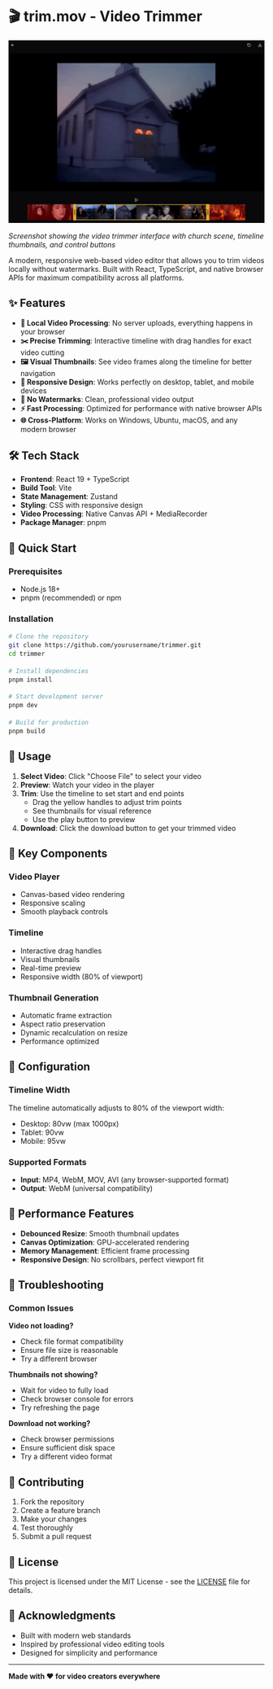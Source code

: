 # 🎬 trim.mov - Video Trimmer

![Video Trimmer Interface](../assets/interface-preview.png)

_Screenshot showing the video trimmer interface with church scene, timeline thumbnails, and control buttons_

A modern, responsive web-based video editor that allows you to trim videos locally without watermarks. Built with React, TypeScript, and native browser APIs for maximum compatibility across all platforms.

## ✨ Features

- **🎥 Local Video Processing**: No server uploads, everything happens in your browser
- **✂️ Precise Trimming**: Interactive timeline with drag handles for exact video cutting
- **🖼️ Visual Thumbnails**: See video frames along the timeline for better navigation
- **📱 Responsive Design**: Works perfectly on desktop, tablet, and mobile devices
- **🚀 No Watermarks**: Clean, professional video output
- **⚡ Fast Processing**: Optimized for performance with native browser APIs
- **🌐 Cross-Platform**: Works on Windows, Ubuntu, macOS, and any modern browser

## 🛠️ Tech Stack

- **Frontend**: React 19 + TypeScript
- **Build Tool**: Vite
- **State Management**: Zustand
- **Styling**: CSS with responsive design
- **Video Processing**: Native Canvas API + MediaRecorder
- **Package Manager**: pnpm

## 🚀 Quick Start

### Prerequisites

- Node.js 18+
- pnpm (recommended) or npm

### Installation

```bash
# Clone the repository
git clone https://github.com/yourusername/trimmer.git
cd trimmer

# Install dependencies
pnpm install

# Start development server
pnpm dev

# Build for production
pnpm build
```

## 📖 Usage

1. **Select Video**: Click "Choose File" to select your video
2. **Preview**: Watch your video in the player
3. **Trim**: Use the timeline to set start and end points
   - Drag the yellow handles to adjust trim points
   - See thumbnails for visual reference
   - Use the play button to preview
4. **Download**: Click the download button to get your trimmed video

## 🎯 Key Components

### Video Player

- Canvas-based video rendering
- Responsive scaling
- Smooth playback controls

### Timeline

- Interactive drag handles
- Visual thumbnails
- Real-time preview
- Responsive width (80% of viewport)

### Thumbnail Generation

- Automatic frame extraction
- Aspect ratio preservation
- Dynamic recalculation on resize
- Performance optimized

## 🔧 Configuration

### Timeline Width

The timeline automatically adjusts to 80% of the viewport width:

- Desktop: 80vw (max 1000px)
- Tablet: 90vw
- Mobile: 95vw

### Supported Formats

- **Input**: MP4, WebM, MOV, AVI (any browser-supported format)
- **Output**: WebM (universal compatibility)

## 🚀 Performance Features

- **Debounced Resize**: Smooth thumbnail updates
- **Canvas Optimization**: GPU-accelerated rendering
- **Memory Management**: Efficient frame processing
- **Responsive Design**: No scrollbars, perfect viewport fit

## 🐛 Troubleshooting

### Common Issues

**Video not loading?**

- Check file format compatibility
- Ensure file size is reasonable
- Try a different browser

**Thumbnails not showing?**

- Wait for video to fully load
- Check browser console for errors
- Try refreshing the page

**Download not working?**

- Check browser permissions
- Ensure sufficient disk space
- Try a different video format

## 🤝 Contributing

1. Fork the repository
2. Create a feature branch
3. Make your changes
4. Test thoroughly
5. Submit a pull request

## 📄 License

This project is licensed under the MIT License - see the [LICENSE](LICENSE) file for details.

## 🙏 Acknowledgments

- Built with modern web standards
- Inspired by professional video editing tools
- Designed for simplicity and performance

---

**Made with ❤️ for video creators everywhere**
